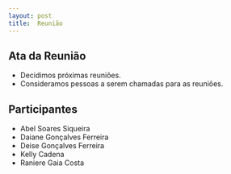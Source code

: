 ```yaml
---
layout: post
title:  Reunião
---
```

Ata da Reunião
--------------

-   Decidimos próximas reuniões.
-   Consideramos pessoas a serem chamadas para as reuniões.

Participantes
-------------

-   Abel Soares Siqueira
-   Daiane Gonçalves Ferreira
-   Deise Gonçalves Ferreira
-   Kelly Cadena
-   Raniere Gaia Costa

